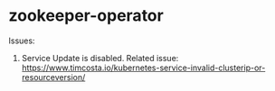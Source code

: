 # zookeeper-operator

Issues:

1) Service Update is disabled. Related issue: https://www.timcosta.io/kubernetes-service-invalid-clusterip-or-resourceversion/


